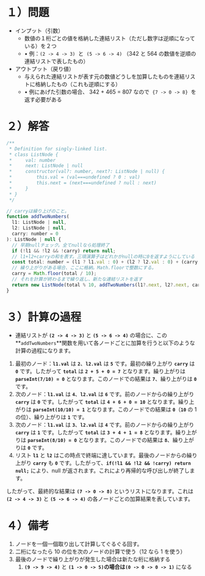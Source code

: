 # １）問題

- インプット（引数）
  - 数値の１桁ごとの値を格納した連結リスト（ただし数字は逆順になっている）を２つ
  - • 例：`(2 -> 4 -> 3)`  と  `(5 -> 6 -> 4)` （342 と 564 の数値を逆順の連結リストで表したもの）
- アウトプット（戻り値）
  - 与えられた連結リストが表す元の数値どうしを加算したものを連結リストに格納したもの（これも逆順にする）
  - • 例にあげた引数の場合、 342 + 465 = 807 なので  `{7 -> 0 -> 8}`  を返す必要がある

# ２）解答

```jsx
/**
 * Definition for singly-linked list.
 * class ListNode {
 *     val: number
 *     next: ListNode | null
 *     constructor(val?: number, next?: ListNode | null) {
 *         this.val = (val===undefined ? 0 : val)
 *         this.next = (next===undefined ? null : next)
 *     }
 * }
 */

// carryは繰り上げのこと。
function addTwoNumbers(
  l1: ListNode | null,
  l2: ListNode | null,
  carry: number = 0
): ListNode | null {
  // 早期nullチェック。全てnullなら処理終了
  if (!l1 && !l2 && !carry) return null;
  // l1+l2+carryの和を表す。三項演算子はどれかがnullの時に0を返すようにしている
  const total: number = (l1 ? l1.val : 0) + (l2 ? l2.val : 0) + (carry || 0);
  // 繰り上がりがある場合、ここに格納。Math.floorで整数にする。
  carry = Math.floor(total / 10);
  // それを計算が終わるまで繰り返し、新たな連結リストを返す
  return new ListNode(total % 10, addTwoNumbers(l1?.next, l2?.next, carry));
}
```

# ３）計算の過程

- 連結リストが **`(2 -> 4 -> 3)`** と **`(5 -> 6 -> 4)`** の場合に、この**`addTwoNumbers`**関数を用いて各ノードごとに加算を行うと以下のような計算の過程になります。

1. 最初のノード：**`l1.val`** は **`2`**、**`l2.val`** は **`5`** です。最初の繰り上がり **`carry`** は **`0`** です。したがって **`total`** は **`2 + 5 + 0 = 7`** となります。繰り上がりは **`parseInt(7/10) = 0`** となります。このノードでの結果は **`7`**、繰り上がりは **`0`** です。
2. 次のノード：**`l1.val`** は **`4`**、**`l2.val`** は **`6`** です。前のノードからの繰り上がり **`carry`** は **`0`** です。したがって **`total`** は **`4 + 6 + 0 = 10`** となります。繰り上がりは **`parseInt(10/10) = 1`** となります。このノードでの結果は **`0`**（**`10`** の 1 の位）、繰り上がりは **`1`** です。
3. 次のノード：**`l1.val`** は **`3`**、**`l2.val`** は **`4`** です。前のノードからの繰り上がり **`carry`** は **`1`** です。したがって **`total`** は **`3 + 4 + 1 = 8`** となります。繰り上がりは **`parseInt(8/10) = 0`** となります。このノードでの結果は **`8`**、繰り上がりは **`0`** です。
4. リスト **`l1`** と **`l2`** はこの時点で終端に達しています。最後のノードからの繰り上がり **`carry`** も **`0`** です。したがって、**`if(!l1 && !l2 && !carry) return null;`** により、null が返されます。これにより再帰的な呼び出しが終了します。

したがって、最終的な結果は **`(7 -> 0 -> 8)`** というリストになります。これは **`(2 -> 4 -> 3)`** と **`(5 -> 6 -> 4)`** の各ノードごとの加算結果を表しています。

# ４）備考

1. ノードを一個一個取り出して計算してぐるぐる回す。
2. 二桁になったら 10 の位を次のノードの計算で使う（12 なら 1 を使う）
3. 最後のノードで繰り上がりが発生した場合は新たな桁に格納する
   1. **`(9 -> 9 -> 4)`** と **`(1 -> 0 -> 5)`**の場合は**`(0 -> 0 -> 0 -> 1)`** になる
